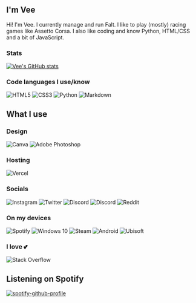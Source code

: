 ## I'm Vee
Hi! I'm Vee. I currently manage and run Falt. I like to play (mostly) racing games like Assetto Corsa. I also like coding and know Python, HTML/CSS and a bit of JavaScript.
### Stats
[![Vee's GitHub stats](https://github-readme-stats.vercel.app/api?username=vee-git&count_private=true&theme=synthwave)](https://github.com/anuraghazra/github-readme-stats)

### Code languages I use/know
<img alt="HTML5" src="https://img.shields.io/badge/html5%20-%23E34F26.svg?&style=for-the-badge&logo=html5&logoColor=white"/>
<img alt="CSS3" src="https://img.shields.io/badge/css3%20-%231572B6.svg?&style=for-the-badge&logo=css3&logoColor=white"/>
<img alt="Python" src="https://img.shields.io/badge/python%20-%2314354C.svg?&style=for-the-badge&logo=python&logoColor=white"/>
<img alt="Markdown" src="https://img.shields.io/badge/markdown-%23000000.svg?&style=for-the-badge&logo=markdown&logoColor=white"/>

## What I use 

### Design
<img alt="Canva" src="https://img.shields.io/badge/Canva%20-%2300C4CC.svg?&style=for-the-badge&logo=Canva&logoColor=white"/>
<img alt="Adobe Photoshop" src="https://img.shields.io/badge/adobe%20photoshop%20-%2331A8FF.svg?&style=for-the-badge&logo=adobe%20photoshop&logoColor=white"/>

### Hosting
<img alt="Vercel" src="https://img.shields.io/badge/vercel%20-%23000000.svg?&style=for-the-badge&logo=vercel&logoColor=white"/>

### Socials
<img alt="Instagram" src="https://img.shields.io/badge/@joost_van_der_doos%20-%23E4405F.svg?&style=for-the-badge&logo=Instagram&logoColor=white"/>
<img alt="Twitter" src="https://img.shields.io/badge/@VeeTheTV%20-%231DA1F2.svg?&style=for-the-badge&logo=Twitter&logoColor=white"/>
<img alt="Discord" src="https://img.shields.io/badge/invite.falt.ml%20-%237289DA.svg?&style=for-the-badge&logo=discord&logoColor=white"/>
<img alt="Discord" src="https://img.shields.io/badge/discord.gg/dankers%20-%237289DA.svg?&style=for-the-badge&logo=discord&logoColor=white"/>
<img alt="Reddit" src="https://img.shields.io/badge/u/KarVeeJar-FF4500?style=for-the-badge&logo=reddit&logoColor=white" />

### On my devices
<img alt="Spotify" src="https://img.shields.io/badge/Spotify-1ED760?style=for-the-badge&logo=spotify&logoColor=white" />
<img alt="Windows 10" src="https://img.shields.io/badge/Windows-0078D6?style=for-the-badge&logo=windows&logoColor=white" />
<img alt="Steam" src="https://img.shields.io/badge/steam%20-%23000000.svg?&style=for-the-badge&logo=steam&logoColor=white"/>
<img alt="Android" src="https://img.shields.io/badge/Android-3DDC84?style=for-the-badge&logo=android&logoColor=white" />
<img alt="Ubisoft" src="https://img.shields.io/badge/Ubisoft%20-%23F5F5F5.svg?&style=for-the-badge&logo=Ubisoft&logoColor=black"/>

### I love 💕
<img alt="Stack Overflow" src="https://img.shields.io/badge/-Stack%20overflow-FE7A16?style=for-the-badge&logo=stack-overflow&logoColor=white"/>

## Listening on Spotify
[![spotify-github-profile](https://spotify-github-profile.vercel.app/api/view?uid=18s4bz9f7vrjj7q68ks2oaqg0&cover_image=true&theme=compact)](https://spotify-github-profile.vercel.app/api/view?uid=18s4bz9f7vrjj7q68ks2oaqg0&redirect=true)
